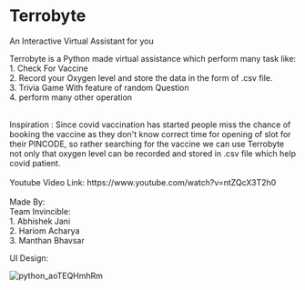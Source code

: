 # Terrobyte
An Interactive Virtual Assistant for you

Terrobyte is a Python made virtual assistance which perform many task like:
   <br> 1. Check For Vaccine 
   <br> 2. Record your Oxygen level and store the data in the form of .csv file.
   <br> 3. Trivia Game With feature of random Question
   <br> 4. perform many other operation
   
   <br>
   Inspiration : Since covid vaccination has started people miss the chance of booking the vaccine as they don't know correct time for opening of slot for their PINCODE, so rather searching for the vaccine we can use Terrobyte not only that oxygen level can be recorded and stored in .csv file which help covid patient. 
   <br>
   <br>
   Youtube Video Link: https://www.youtube.com/watch?v=ntZQcX3T2h0
   <br>
   <br>
   Made By:
  
   <br>
   Team Invincible:
   <br>
   1. Abhishek Jani<br>
   2. Hariom Acharya<br>
   3. Manthan Bhavsar<br>
   
   
   UI Design:
   
   
   
   
   
   
   
   
  ![python_aoTEQHmhRm](https://user-images.githubusercontent.com/65763501/120092256-1d0dcf00-c12f-11eb-8692-d1c4ceb1fad2.png)

   
